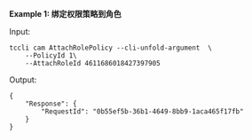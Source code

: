 **Example 1: 绑定权限策略到角色**



Input: 

```
tccli cam AttachRolePolicy --cli-unfold-argument  \
    --PolicyId 1\
    --AttachRoleId 4611686018427397905
```

Output: 
```
{
    "Response": {
        "RequestId": "0b55ef5b-36b1-4649-8bb9-1aca465f17fb"
    }
}
```

